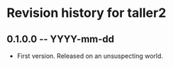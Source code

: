 # Revision history for taller2

## 0.1.0.0 -- YYYY-mm-dd

* First version. Released on an unsuspecting world.

